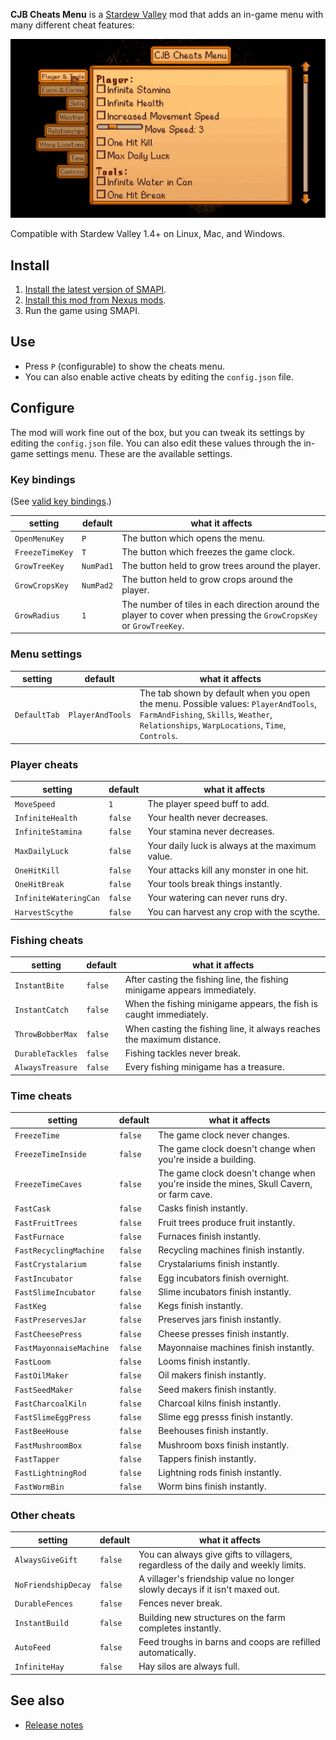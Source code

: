 **CJB Cheats Menu** is a [Stardew Valley](http://stardewvalley.net/) mod that adds an in-game menu
with many different cheat features:

![](screenshot.gif)

Compatible with Stardew Valley 1.4+ on Linux, Mac, and Windows.

## Install
1. [Install the latest version of SMAPI](https://smapi.io/).
2. [Install this mod from Nexus mods](http://www.nexusmods.com/stardewvalley/mods/4).
3. Run the game using SMAPI.

## Use
* Press `P` (configurable) to show the cheats menu.
* You can also enable active cheats by editing the `config.json` file.

## Configure
The mod will work fine out of the box, but you can tweak its settings by editing the `config.json`
file. You can also edit these values through the in-game settings menu. These are the available
settings.

### Key bindings
(See [valid key bindings](https://stardewvalleywiki.com/Modding:Player_Guide/Key_Bindings).)

setting | default | what it affects
------- | ------- | ---------------
`OpenMenuKey` | `P` | The button which opens the menu.
`FreezeTimeKey` | `T` | The button which freezes the game clock.
`GrowTreeKey` | `NumPad1` | The button held to grow trees around the player.
`GrowCropsKey` | `NumPad2` | The button held to grow crops around the player.
`GrowRadius` | `1` | The number of tiles in each direction around the player to cover when pressing the `GrowCropsKey` or `GrowTreeKey`.

### Menu settings

setting | default | what it affects
------- | ------- | ---------------
`DefaultTab` | `PlayerAndTools` | The tab shown by default when you open the menu. Possible values: `PlayerAndTools`, `FarmAndFishing`, `Skills`, `Weather`, `Relationships`, `WarpLocations`, `Time`, `Controls`.

### Player cheats
setting | default | what it affects
------- | ------- | ---------------
`MoveSpeed` | `1` | The player speed buff to add.
`InfiniteHealth` | `false` | Your health never decreases.
`InfiniteStamina` | `false` | Your stamina never decreases.
`MaxDailyLuck` | `false` | Your daily luck is always at the maximum value.
`OneHitKill` | `false` | Your attacks kill any monster in one hit.
`OneHitBreak` | `false` | Your tools break things instantly.
`InfiniteWateringCan` | `false` | Your watering can never runs dry.
`HarvestScythe` | `false` | You can harvest any crop with the scythe.

### Fishing cheats
setting | default | what it affects
------- | ------- | ---------------
`InstantBite` | `false` | After casting the fishing line, the fishing minigame appears immediately.
`InstantCatch` | `false` | When the fishing minigame appears, the fish is caught immediately.
`ThrowBobberMax` | `false` | When casting the fishing line, it always reaches the maximum distance.
`DurableTackles` | `false` | Fishing tackles never break.
`AlwaysTreasure` | `false` | Every fishing minigame has a treasure.

### Time cheats
setting | default | what it affects
------- | ------- | ---------------
`FreezeTime` | `false` | The game clock never changes.
`FreezeTimeInside` | `false` | The game clock doesn't change when you're inside a building.
`FreezeTimeCaves` | `false` | The game clock doesn't change when you're inside the mines, Skull Cavern, or farm cave.
`FastCask` | `false` | Casks finish instantly.
`FastFruitTrees` | `false` | Fruit trees produce fruit instantly.
`FastFurnace` | `false` | Furnaces finish instantly.
`FastRecyclingMachine` | `false` | Recycling machines finish instantly.
`FastCrystalarium` | `false` | Crystalariums finish instantly.
`FastIncubator` | `false` | Egg incubators finish overnight.
`FastSlimeIncubator ` | `false` | Slime incubators finish instantly.
`FastKeg` | `false` | Kegs finish instantly.
`FastPreservesJar` | `false` | Preserves jars finish instantly.
`FastCheesePress` | `false` | Cheese presses finish instantly.
`FastMayonnaiseMachine ` | `false` | Mayonnaise machines finish instantly.
`FastLoom` | `false` | Looms finish instantly.
`FastOilMaker` | `false` | Oil makers finish instantly.
`FastSeedMaker` | `false` | Seed makers finish instantly.
`FastCharcoalKiln` | `false` | Charcoal kilns finish instantly.
`FastSlimeEggPress` | `false` | Slime egg presss finish instantly.
`FastBeeHouse` | `false` | Beehouses finish instantly.
`FastMushroomBox` | `false` | Mushroom boxs finish instantly.
`FastTapper` | `false` | Tappers finish instantly.
`FastLightningRod` | `false` | Lightning rods finish instantly.
`FastWormBin` | `false` | Worm bins finish instantly.

### Other cheats
setting | default | what it affects
------- | ------- | ---------------
`AlwaysGiveGift` | `false` | You can always give gifts to villagers, regardless of the daily and weekly limits.
`NoFriendshipDecay` | `false` | A villager's friendship value no longer slowly decays if it isn't maxed out.
`DurableFences` | `false` | Fences never break.
`InstantBuild` | `false` | Building new structures on the farm completes instantly.
`AutoFeed` | `false` | Feed troughs in barns and coops are refilled automatically.
`InfiniteHay` | `false` | Hay silos are always full.

## See also
* [Release notes](release-notes.md)
